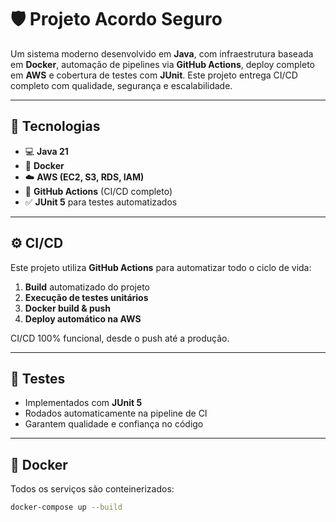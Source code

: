 # 🛡️ Projeto Acordo Seguro

Um sistema moderno desenvolvido em **Java**, com infraestrutura baseada em **Docker**, automação de pipelines via **GitHub Actions**, deploy completo em **AWS** e cobertura de testes com **JUnit**. Este projeto entrega CI/CD completo com qualidade, segurança e escalabilidade.

---

## 🚀 Tecnologias

- 💻 **Java 21**
- 🐳 **Docker**
- ☁️ **AWS (EC2, S3, RDS, IAM)**
- 🔁 **GitHub Actions** (CI/CD completo)
- ✅ **JUnit 5** para testes automatizados

---

## ⚙️ CI/CD

Este projeto utiliza **GitHub Actions** para automatizar todo o ciclo de vida:

1. **Build** automatizado do projeto
2. **Execução de testes unitários**
3. **Docker build & push**
4. **Deploy automático na AWS**

CI/CD 100% funcional, desde o push até a produção.

---

## 🧪 Testes

- Implementados com **JUnit 5**
- Rodados automaticamente na pipeline de CI
- Garantem qualidade e confiança no código

---

## 🐳 Docker

Todos os serviços são conteinerizados:

```bash
docker-compose up --build

